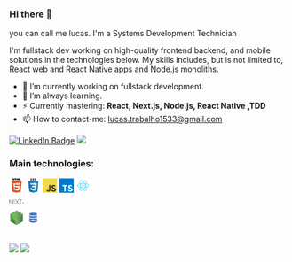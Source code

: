 ### Hi there 👋

you can call me lucas. I'm a Systems Development Technician

I'm fullstack dev working  on high-quality frontend backend, and mobile solutions in the technologies below. My skills includes, but is not limited to, React web and React Native apps and Node.js monoliths. 


- 🔭 I’m currently working on fullstack development.
- 🌱 I’m always learning. 
- ⚡ Currently mastering: **React, Next.js, Node.js, React Native ,TDD**
- 📫 How to contact-me: lucas.trabalho1533@gmail.com

[![LinkedIn Badge](https://img.shields.io/badge/linkedin-blue?logo=linkedin&style=for-the-badge&logoColor=white)](https://www.linkedin.com/in/lucas-liduvino-santos-4846a6180/)
<a href="https://api.whatsapp.com/send?phone=5511962399342" target="_blank"><img src="https://img.shields.io/badge/WhatsApp-25D366?style=for-the-badge&logo=whatsapp&logoColor=white" target="_blank"></a>


### Main technologies:

<code><img title="HTML5" width="26px" src="https://raw.githubusercontent.com/github/explore/80688e429a7d4ef2fca1e82350fe8e3517d3494d/topics/html/html.png" /></code>
<code><img title="CSS3" width="26px" src="https://raw.githubusercontent.com/github/explore/80688e429a7d4ef2fca1e82350fe8e3517d3494d/topics/css/css.png" /></code>
<code><img title="JavaScript" width="26px" src="https://raw.githubusercontent.com/github/explore/80688e429a7d4ef2fca1e82350fe8e3517d3494d/topics/javascript/javascript.png" /></code>
<code><img title="TypeScript" width="26px" src="https://raw.githubusercontent.com/github/explore/80688e429a7d4ef2fca1e82350fe8e3517d3494d/topics/typescript/typescript.png" /></code>
<code><img title="React" width="26px" src="https://raw.githubusercontent.com/github/explore/80688e429a7d4ef2fca1e82350fe8e3517d3494d/topics/react/react.png" /></code>
<code>
  <img title="Next.js" width="26px" src="https://raw.githubusercontent.com/devicons/devicon/master/icons/nextjs/nextjs-original-wordmark.svg" />
</code>
<code><img title="JavaScript" width="26px" src="https://raw.githubusercontent.com/github/explore/80688e429a7d4ef2fca1e82350fe8e3517d3494d/topics/nodejs/nodejs.png"></code>
<code><img title="SQL" width="26px" src="https://raw.githubusercontent.com/github/explore/80688e429a7d4ef2fca1e82350fe8e3517d3494d/topics/sql/sql.png" /></code>


<br>
<div>
  <img height="180em" src="https://github-readme-stats.vercel.app/api?username=lucas6g&show_icons=true&theme=dracula&include_all_commits=true&count_private=true"/>
  <img height="180em" src="https://github-readme-stats.vercel.app/api/top-langs/?username=lucas6g&layout=compact&langs_count=7&theme=dracula"/>
</div>

